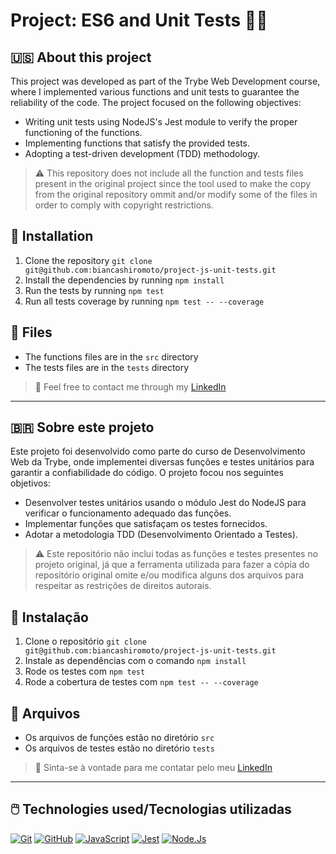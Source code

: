 # Project: ES6 and Unit Tests 🧪🔬

## 🇺🇸 About this project
This project was developed as part of the Trybe Web Development course, where I implemented various functions and unit tests to guarantee the reliability of the code. The project focused on the following objectives:

- Writing unit tests using NodeJS's Jest module to verify the proper functioning of the functions.
- Implementing functions that satisfy the provided tests.
- Adopting a test-driven development (TDD) methodology.

> ⚠️  This repository does not include all the function and tests files present in the original project since the tool used to make the copy from the original repository ommit and/or modify some of the files in order to comply with copyright restrictions.

## 📝 Installation
1. Clone the repository `git clone git@github.com:biancashiromoto/project-js-unit-tests.git`
2. Install the dependencies by running `npm install`
3. Run the tests by running `npm test`
4. Run all tests coverage by running `npm test -- --coverage`

## 📁 Files
 - The functions files are in the `src` directory
 - The tests files are in the `tests` directory


> 💬 Feel free to contact me through my <a href="https://www.linkedin.com/in/bshiromoto/">LinkedIn</a>

<hr>

## 🇧🇷 Sobre este projeto
Este projeto foi desenvolvido como parte do curso de Desenvolvimento Web da Trybe, onde implementei diversas funções e testes unitários para garantir a confiabilidade do código. O projeto focou nos seguintes objetivos:

- Desenvolver testes unitários usando o módulo Jest do NodeJS para verificar o funcionamento adequado das funções.
- Implementar funções que satisfaçam os testes fornecidos.
- Adotar a metodologia TDD (Desenvolvimento Orientado a Testes).

> ⚠️  Este repositório não inclui todas as funções e testes presentes no projeto original, já que a ferramenta utilizada para fazer a cópia do repositório original omite e/ou modifica alguns dos arquivos para respeitar as restrições de direitos autorais.

## 📝 Instalação
1. Clone o repositório `git clone git@github.com:biancashiromoto/project-js-unit-tests.git`
2. Instale as dependências com o comando `npm install`
3. Rode os testes com `npm test`
4. Rode a cobertura de testes com `npm test -- --coverage`

## 📁 Arquivos
 - Os arquivos de funções estão no diretório `src`
 - Os arquivos de testes estão no diretório `tests`


> 💬 Sinta-se à vontade para me contatar pelo meu <a href="https://www.linkedin.com/in/bshiromoto/">LinkedIn</a>

<hr>

## 🖱️ Technologies used/Tecnologias utilizadas
[![Git](https://img.shields.io/badge/Git-E44C30?style=for-the-badge&logo=git&logoColor=white)]()
[![GitHub](https://img.shields.io/badge/GitHub-100000?style=for-the-badge&logo=github&logoColor=white)]()
[![JavaScript](https://img.shields.io/badge/JavaScript-323330?style=for-the-badge&logo=javascript&logoColor=F7DF1E)]()
[![Jest](https://img.shields.io/badge/Jest-C21325?style=for-the-badge&logo=jest&logoColor=white)]()
[![Node.Js](https://img.shields.io/badge/Node.js-339933?style=for-the-badge&logo=nodedotjs&logoColor=white)]()
